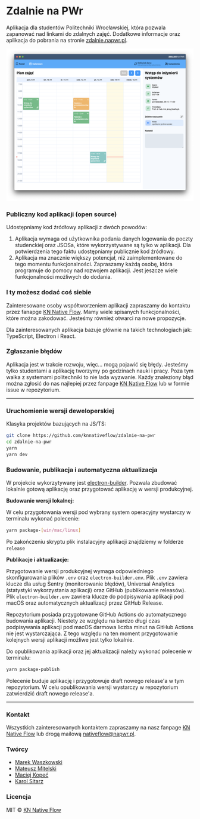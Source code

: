# Zdalnie na PWr

Aplikacja dla studentów Politechniki Wrocławskiej, która pozwala zapanować nad linkami do zdalnych zajęć. Dodatkowe informacje oraz aplikacja do pobrania na stronie [zdalnie.napwr.pl](https://zdalnie.napwr.pl).

![Screenshot](/internals/img/screenshot_app.png)

### Publiczny kod aplikacji (open source)

Udostępniamy kod źródłowy aplikacji z dwóch powodów:
1. Aplikacja wymaga od użytkownika podania danych logowania do poczty studenckiej oraz JSOSa, które wykorzystywane są tylko w aplikacji. Dla potwierdzenia tego faktu udostępniamy publicznie kod źródłowy.
2. Aplikacja ma znacznie większy potencjał, niż zaimplementowane do tego momentu funkcjonalności. Zapraszamy każdą osobę, która programuje do pomocy nad rozwojem aplikacji. Jest jeszcze wiele funkcjonalności możliwych do dodania.

### I ty możesz dodać coś siebie

Zainteresowane osoby współtworzeniem aplikacji zapraszamy do kontaktu przez fanapge [KN Native Flow](https://m.me/knnativeflow). Mamy wiele spisanych funkcjonalności, które można zakodować. Jesteśmy również otwarci na nowe propozycje. 

Dla zainteresowanych aplikacja bazuje głównie na takich technologiach jak: TypeScript, Electron i React.

### Zgłaszanie błędów

Aplikacja jest w trakcie rozwoju, więc... mogą pojawić się błędy. Jesteśmy tylko studentami a aplikację tworzymy po godzinach nauki i pracy. Poza tym walka z systemami politechniki to nie lada wyzwanie. Każdy znaleziony błąd można zgłosić do nas najlepiej przez fanpage [KN Native Flow](https://m.me/knnativeflow) lub w formie issue w repozytorium. 

 
*** 
 
### Uruchomienie wersji deweloperskiej

Klasyka projektów bazujących na JS/TS:
```bash
git clone https://github.com/knnativeflow/zdalnie-na-pwr
cd zdalnie-na-pwr
yarn
yarn dev
```

### Budowanie, publikacja i automatyczna aktualizacja

W projekcie wykorzytywany jest [electron-builder](https://www.electron.build). Pozwala zbudować lokalnie gotową aplikację oraz przygotować aplikację w wersji produkcyjnej.

**Budowanie wersji lokalnej:**

W celu przygotowania wersji pod wybrany system operacyjny wystarczy w terminalu wykonać polecenie:
```bash
yarn package-[win/mac/linux]
```
Po zakończeniu skryptu plik instalacyjny aplikacji znajdziemy w folderze `release`

**Publikacje i aktualizacje:**

Przygotowanie wersji produkcyjnej wymaga odpowiedniego skonfigurowania plików `.env` oraz `electron-builder.env`. Plik `.env` zawiera klucze dla usług Sentry (monitorowanie błędów), Universal Analytics (statystyki wykorzystania aplikacji) oraz GitHub (publikowanie releasów). Plik `electron-builder.env` zawiera klucze do podpisywania aplikacji pod macOS oraz automatycznych aktualizacji przez GitHub Release.

Repozytorium posiada przygotowane GitHub Actions do automatycznego budowania aplikacji. Niestety ze względu na bardzo długi czas podpisywania aplikacji pod macOS darmowa liczba minut na GitHub Actions nie jest wystarczająca. Z tego względu na ten moment przygotowanie kolejnych wersji aplikacji możliwe jest tylko lokalnie. 

Do opublikowania aplikacji oraz jej aktualizacji należy wykonać polecenie w terminalu:
```bash
yarn package-publish
```
Polecenie buduje aplikację i przygotowuje draft nowego release'a w tym repozytorium. W celu opublikowania wersji wystarczy w repozytorium zatwierdzić draft nowego release'a. 

***

### Kontakt

Wszystkich zainteresowanych kontaktem zapraszamy na nasz fanpage [KN Native Flow](https://m.me/knnativeflow) lub drogą mailową [nativeflow@napwr.pl](mailto:nativeflow@napwr.pl).

### Twórcy

- [Marek Waszkowski](https://github.com/waszkowski)
- [Mateusz Mitelski](https://github.com/Mitelak)
- [Maciej Kopeć](https://github.com/dimitor115)
- [Karol Sitarz](https://github.com/karolsitarz)

### Licencja

MIT © [KN Native Flow](https://github.com/knnativeflow)
